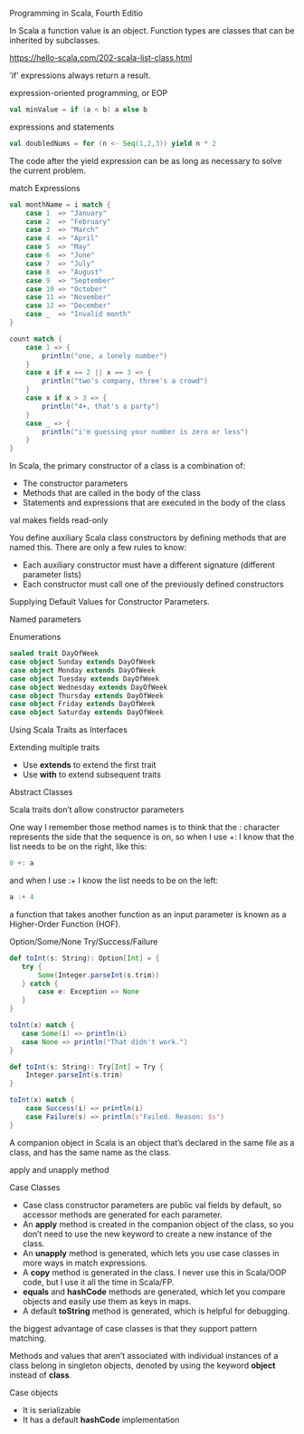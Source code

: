 
Programming in Scala, Fourth Editio


In Scala a function value  is an object.  Function types are classes that can be inherited by subclasses.

https://hello-scala.com/202-scala-list-class.html

‘if’ expressions always return a result.

expression-oriented programming, or EOP
```scala
val minValue = if (a < b) a else b
```

expressions and statements

```scala
val doubledNums = for (n <- Seq(1,2,3)) yield n * 2
```

The code after the yield expression can be as long as necessary to solve the current problem.

match Expressions
```scala
val monthName = i match {
    case 1  => "January"
    case 2  => "February"
    case 3  => "March"
    case 4  => "April"
    case 5  => "May"
    case 6  => "June"
    case 7  => "July"
    case 8  => "August"
    case 9  => "September"
    case 10 => "October"
    case 11 => "November"
    case 12 => "December"
    case _  => "Invalid month"
}

count match {
    case 1 => {
        println("one, a lonely number")
    }
    case x if x == 2 || x == 3 => {
        println("two's company, three's a crowd")
    }
    case x if x > 3 => {
        println("4+, that's a party")
    }
    case _ => {
        println("i'm guessing your number is zero or less")
    }
}
```

In Scala, the primary constructor of a class is a combination of:
* The constructor parameters
* Methods that are called in the body of the class
* Statements and expressions that are executed in the body of the class

val makes fields read-only

You define auxiliary Scala class constructors by defining methods that are named this. There are only a few rules to know:
* Each auxiliary constructor must have a different signature (different parameter lists)
* Each constructor must call one of the previously defined constructors

Supplying Default Values for Constructor Parameters.

Named parameters

Enumerations

```scala
sealed trait DayOfWeek
case object Sunday extends DayOfWeek
case object Monday extends DayOfWeek
case object Tuesday extends DayOfWeek
case object Wednesday extends DayOfWeek
case object Thursday extends DayOfWeek
case object Friday extends DayOfWeek
case object Saturday extends DayOfWeek
```

Using Scala Traits as Interfaces

Extending multiple traits
* Use **extends** to extend the first trait
* Use **with** to extend subsequent traits

Abstract Classes

Scala traits don’t allow constructor parameters


One way I remember those method names is to think that the : character represents the side that the sequence is on, so when I use +: I know that the list needs to be on the right, like this:
```scala
0 +: a
```
and when I use :+ I know the list needs to be on the left:
```scala
a :+ 4
```

 a function that takes another function as an input parameter is known as a Higher-Order Function (HOF).
 
 Option/Some/None  Try/Success/Failure
 ```scala
def toInt(s: String): Option[Int] = {
    try {
        Some(Integer.parseInt(s.trim))
    } catch {
        case e: Exception => None
    }
}

toInt(x) match {
    case Some(i) => println(i)
    case None => println("That didn't work.")
}
```

```scala
def toInt(s: String): Try[Int] = Try {
    Integer.parseInt(s.trim)
}

toInt(x) match {
    case Success(i) => println(i)
    case Failure(s) => println(s"Failed. Reason: $s")
}
 ```
 
 A companion object in Scala is an object that’s declared in the same file as a class, and has the same name as the class. 
 
 apply  and unapply method
 
 Case Classes
* Case class constructor parameters are public val fields by default, so accessor methods are generated for each parameter.
* An **apply** method is created in the companion object of the class, so you don’t need to use the new keyword to create a new instance of the class.
* An **unapply** method is generated, which lets you use case classes in more ways in match expressions.
* A **copy** method is generated in the class. I never use this in Scala/OOP code, but I use it all the time in Scala/FP.
* **equals** and **hashCode** methods are generated, which let you compare objects and easily use them as keys in maps.
* A default **toString** method is generated, which is helpful for debugging.

the biggest advantage of case classes is that they support pattern matching.

Methods and values that aren’t associated with individual instances of a class belong in singleton objects, denoted by using the keyword **object** instead of **class**.


Case objects
* It is serializable
* It has a default **hashCode** implementation

